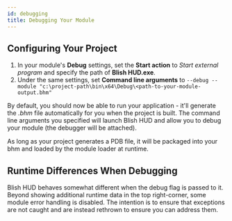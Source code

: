 ```yaml
---
id: debugging
title: Debugging Your Module
---
```


## Configuring Your Project

1. In your module's **Debug** settings, set the **Start action** to *Start external program* and specify the path of **Blish HUD.exe**.
2. Under the same settings, set **Command line arguments** to `--debug --module "c:\project-path\bin\x64\Debug\<path-to-your-module-output.bhm"`

By default, you should now be able to run your application - it'll generate the *.bhm* file automatically for you when the project is built.  The command line arguments you specified will launch Blish HUD and allow you to debug your module (the debugger will be attached).

As long as your project generates a PDB file, it will be packaged into your bhm and loaded by the module loader at runtime.

## Runtime Differences When Debugging

Blish HUD behaves somewhat different when the debug flag is passed to it.  Beyond showing additional runtime data in the top right-corner, some module error handling is disabled.  The intention is to ensure that exceptions are not caught and are instead rethrown to ensure you can address them.